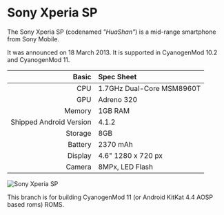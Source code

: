 Sony Xperia SP
==============

The Sony Xperia SP (codenamed _"HuaShan"_) is a mid-range smartphone from Sony Mobile.

It was announced on 18 March 2013. It is supported in CyanogenMod 10.2 and CyanogenMod 11.

Basic   | Spec Sheet
-------:|:-------------------------
CPU     | 1.7GHz Dual-Core MSM8960T
GPU     | Adreno 320
Memory  | 1GB RAM
Shipped Android Version | 4.1.2
Storage | 8GB
Battery | 2370 mAh
Display | 4.6" 1280 x 720 px
Camera  | 8MPx, LED Flash

![Sony Xperia SP](http://cdn0.mos.techradar.futurecdn.net//art/mobile_phones/Sony/XperiaSP/Sony%20Xperia%20SP%20press%20images/Sony%20Xperia%20SP%203-580-90.jpg "Sony Xperia SP in black, white and red")

This branch is for building CyanogenMod 11 (or Android KitKat 4.4 AOSP based roms) ROMS. 